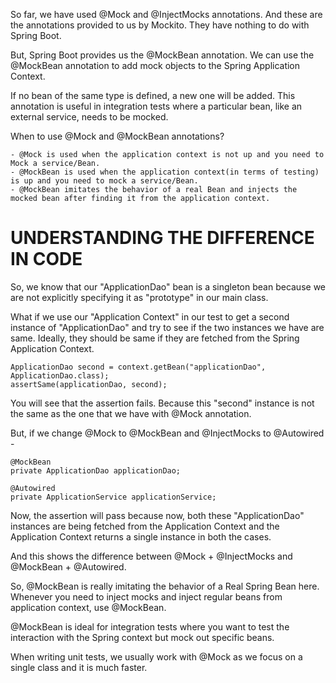 So far, we have used @Mock and @InjectMocks annotations. And these are the annotations provided to us by Mockito. They have nothing to do with Spring Boot.

But, Spring Boot provides us the @MockBean annotation. We can use the @MockBean annotation to add mock objects to the Spring Application Context.

If no bean of the same type is defined, a new one will be added. This annotation is useful in integration tests where a particular bean, like an external service, needs to be mocked.

When to use @Mock and @MockBean annotations?

    - @Mock is used when the application context is not up and you need to Mock a service/Bean.
    - @MockBean is used when the application context(in terms of testing) is up and you need to mock a service/Bean.
    - @MockBean imitates the behavior of a real Bean and injects the mocked bean after finding it from the application context.

# UNDERSTANDING THE DIFFERENCE IN CODE

So, we know that our "ApplicationDao" bean is a singleton bean because we are not explicitly specifying it as "prototype" in our main class.

What if we use our "Application Context" in our test to get a second instance of "ApplicationDao" and try to see if the two instances we have are same. Ideally, they should be same if they are fetched from the Spring Application Context.

    ApplicationDao second = context.getBean("applicationDao", ApplicationDao.class);
    assertSame(applicationDao, second);

You will see that the assertion fails. Because this "second" instance is not the same as the one that we have with @Mock annotation.

But, if we change @Mock to @MockBean and @InjectMocks to @Autowired - 

    @MockBean
    private ApplicationDao applicationDao;

    @Autowired
    private ApplicationService applicationService;

Now, the assertion will pass because now, both these "ApplicationDao" instances are being fetched from the Application Context and the Application Context returns a single instance in both the cases.

And this shows the difference between @Mock + @InjectMocks and @MockBean + @Autowired.

So, @MockBean is really imitating the behavior of a Real Spring Bean here. Whenever you need to inject mocks and inject regular beans from application context, use @MockBean.

@MockBean is ideal for integration tests where you want to test the interaction with the Spring context but mock out specific beans. 

When writing unit tests, we usually work with @Mock as we focus on a single class and it is much faster.
